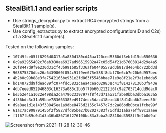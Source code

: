 ## StealBit1.1 and earlier scripts

- Use strings_decryptor.py to extract RC4 encrypted strings from a StealBit1.1 sample(s).
- Use config_extractor.py to extract encrypted configuration(ID and C2s) of a StealBit1.1 sample(s).


Tested on the following samples:

- `107d9fce05ff8296d0417a5a830d180cd46aa120ced8360df3ebfd15cb550636`
- `6c9a92955402c76ab380aa6927ad96515982a47c05d54f21d67603814d29e4a5`
- `26f8447d9f9e230d31cf43b991b85f336af604405572d3b817d4e54bd722bd3d`
- `968875370dbc26a6439860f854c91f9ee675e588f8dbf78e6cb7e20b6d957bec`
- `4b2b0c99b88e3fa7542165be931e2fd863f5546bbae71e9e8f21e2f3a1ebdda5`
- `bd14872dd9fdead89fc074fdc5832caea4ceac02983ec41f814278130b3f943e`
- `4db7eeed852946803c16373a085c1bb5f79b60d2122d6fc9a2703714cdd9dac0`
- `be3b2e41a1622e498da2ca479623397977f8f43d71a521fabe0bba3dbba163a5`
- `4f36bdc3c31a59bae783663385ed9174ecc5dac418ead46f8d14ba6b2beec50f`
- `d9a8ae1d1e143f38845ea1a9dbe8476d2155c7457c7dc2a86bdb0bca1fcbe99f`
- `61ac7ac908791456f2f5827dfd85be27b02027383f76dfd31aba7eff89c1aaee`
- `f1f67fb89c0d1d3a36b086716f276100bc83a3bba2d7318dd3598ff5e2b0d9af`

![Screenshot from 2021-11-28 12-30-46](https://user-images.githubusercontent.com/24613200/143765922-7d934cd6-36b1-486d-9832-77dbb4855e53.png)
